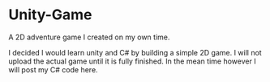 # Unity-Game
A 2D adventure game I created on my own time.

I decided I would learn unity and C# by building a simple 2D game. I will not upload the actual game until it is fully finished. In the mean time however I will post my C# code here.
